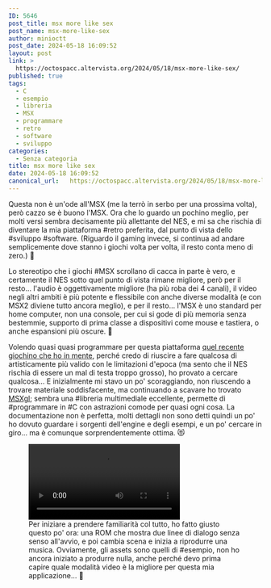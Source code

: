 ```yaml
---
ID: 5646
post_title: msx more like sex
post_name: msx-more-like-sex
author: minioctt
post_date: 2024-05-18 16:09:52
layout: post
link: >
  https://octospacc.altervista.org/2024/05/18/msx-more-like-sex/
published: true
tags:
  - C
  - esempio
  - libreria
  - MSX
  - programmare
  - retro
  - software
  - sviluppo
categories:
  - Senza categoria
title: msx more like sex
date: 2024-05-18 16:09:52
canonical_url:   https://octospacc.altervista.org/2024/05/18/msx-more-like-sex/
---
```

<!-- wp:paragraph -->
<p>Questa non è un'ode all'MSX (me la terrò in serbo per una prossima volta), però cazzo se è buono l'MSX. Ora che lo guardo un pochino meglio, per molti versi sembra decisamente più allettante del NES, e mi sa che rischia di diventare la mia piattaforma #retro preferita, dal punto di vista dello #sviluppo #software. (Riguardo il gaming invece, si continua ad andare semplicemente dove stanno i giochi volta per volta, il resto conta meno di zero.) 🥶️</p>
<!-- /wp:paragraph -->

<!-- wp:paragraph -->
<p>Lo stereotipo che i giochi #MSX scrollano di cacca in parte è vero, e certamente il NES sotto quel punto di vista rimane migliore, però per il resto... l'audio è oggettivamente migliore (ha più roba dei 4 canali), il video negli altri ambiti è più potente e flessibile con anche diverse modalità (e con MSX2 diviene tutto ancora meglio), e per il resto... l'MSX è uno standard per home computer, non una console, per cui si gode di più memoria senza bestemmie, supporto di prima classe a dispositivi come mouse e tastiera, o anche espansioni più oscure. 👹️</p>
<!-- /wp:paragraph -->

<!-- wp:paragraph -->
<p>Volendo quasi quasi programmare per questa piattaforma <a href="https://octospacc.altervista.org/2024/05/17/azzardo/">quel recente giochino che ho in mente</a>, perché credo di riuscire a fare qualcosa di artisticamente più valido con le limitazioni d'epoca (ma sento che il NES rischia di essere un mal di testa troppo grosso), ho provato a cercare qualcosa... E inizialmente mi stavo un po' scoraggiando, non riuscendo a trovare materiale soddisfacente, ma continuando a scavare ho trovato <a href="https://github.com/aoineko-fr/MSXgl">MSXgl</a>; sembra una #libreria multimediale eccellente, permette di #programmare in #C con astrazioni comode per quasi ogni cosa. La documentazione non è perfetta, molti dettagli non sono detti quindi un po' ho dovuto guardare i sorgenti dell'engine e degli esempi, e un po' cercare in giro... ma è comunque sorprendentemente ottima. 😻️</p>
<!-- /wp:paragraph -->

<!-- wp:paragraph -->
<p></p>
<!-- /wp:paragraph -->

<!-- wp:video {"id":5650} -->
<figure class="wp-block-video"><video controls loop src="{{site.cdnurl}}/assets/uploads/2024/05/simplescreenrecorder-2024-05-18_15.09.35.mp4"></video><figcaption class="wp-element-caption">Per iniziare a prendere familiarità col tutto, ho fatto giusto questo po' ora: una ROM che mostra due linee di dialogo senza senso all'avvio, e poi cambia scena e inizia a riprodurre una musica. Ovviamente, gli assets sono quelli di #esempio, non ho ancora iniziato a produrre nulla, anche perché devo prima capire quale modalità video è la migliore per questa mia applicazione... 🧐️</figcaption></figure>
<!-- /wp:video -->